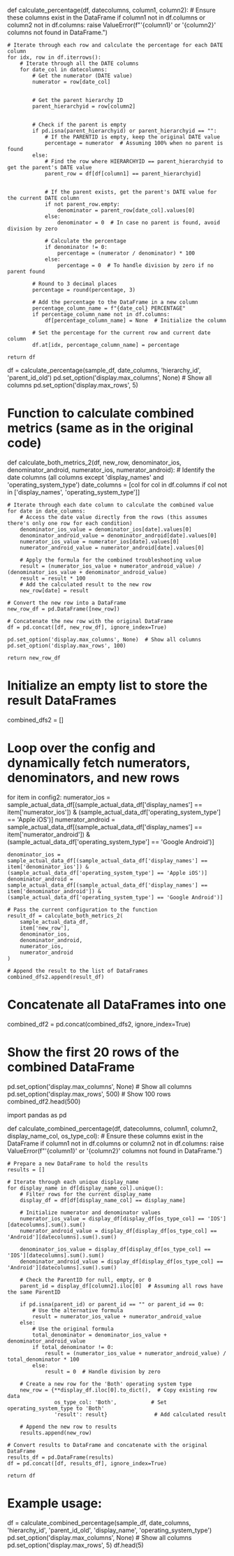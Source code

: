 

def calculate_percentage(df, datecolumns, column1, column2):
    # Ensure these columns exist in the DataFrame
    if column1 not in df.columns or column2 not in df.columns:
        raise ValueError(f"'{column1}' or '{column2}' columns not found in DataFrame.")
    
    # Iterate through each row and calculate the percentage for each DATE column
    for idx, row in df.iterrows():
        # Iterate through all the DATE columns
        for date_col in datecolumns:
            # Get the numerator (DATE value)
            numerator = row[date_col]
            
            
            # Get the parent hierarchy ID
            parent_hierarchyid = row[column2]
            
            
            # Check if the parent is empty
            if pd.isna(parent_hierarchyid) or parent_hierarchyid == "":
                # If the PARENTID is empty, keep the original DATE value
                percentage = numerator  # Assuming 100% when no parent is found
            else:
                # Find the row where HIERARCHYID == parent_hierarchyid to get the parent's DATE value
                parent_row = df[df[column1] == parent_hierarchyid]
                
                
                # If the parent exists, get the parent's DATE value for the current DATE column
                if not parent_row.empty:
                    denominator = parent_row[date_col].values[0]
                else:
                    denominator = 0  # In case no parent is found, avoid division by zero
                
                # Calculate the percentage
                if denominator != 0:
                    percentage = (numerator / denominator) * 100
                else:
                    percentage = 0  # To handle division by zero if no parent found
                
            # Round to 3 decimal places
            percentage = round(percentage, 3)
            
            # Add the percentage to the DataFrame in a new column
            percentage_column_name = f"{date_col} PERCENTAGE"
            if percentage_column_name not in df.columns:
                df[percentage_column_name] = None  # Initialize the column
            
            # Set the percentage for the current row and current date column
            df.at[idx, percentage_column_name] = percentage

    return df


df = calculate_percentage(sample_df, date_columns, 'hierarchy_id', 'parent_id_old')
pd.set_option('display.max_columns', None)  # Show all columns
pd.set_option('display.max_rows', 5)




# Function to calculate combined metrics (same as in the original code)
def calculate_both_metrics_2(df, new_row, denominator_ios, denominator_android, numerator_ios, numerator_android):
    # Identify the date columns (all columns except 'display_names' and 'operating_system_type')
    date_columns = [col for col in df.columns if col not in ['display_names', 'operating_system_type']]

    # Iterate through each date column to calculate the combined value
    for date in date_columns:
        # Access the date value directly from the rows (this assumes there's only one row for each condition)
        denominator_ios_value = denominator_ios[date].values[0]
        denominator_android_value = denominator_android[date].values[0]
        numerator_ios_value = numerator_ios[date].values[0]
        numerator_android_value = numerator_android[date].values[0]

        # Apply the formula for the combined troubleshooting value
        result = (numerator_ios_value + numerator_android_value) / (denominator_ios_value + denominator_android_value)
        result = result * 100
        # Add the calculated result to the new row
        new_row[date] = result

    # Convert the new row into a DataFrame
    new_row_df = pd.DataFrame([new_row])

    # Concatenate the new row with the original DataFrame
    df = pd.concat([df, new_row_df], ignore_index=True)

    pd.set_option('display.max_columns', None)  # Show all columns
    pd.set_option('display.max_rows', 100)
    
    return new_row_df


# Initialize an empty list to store the result DataFrames
combined_dfs2 = []

# Loop over the config and dynamically fetch numerators, denominators, and new rows
for item in config2:
    numerator_ios = sample_actual_data_df[(sample_actual_data_df['display_names'] == item['numerator_ios']) & (sample_actual_data_df['operating_system_type'] == 'Apple iOS')]
    numerator_android = sample_actual_data_df[(sample_actual_data_df['display_names'] == item['numerator_android']) & (sample_actual_data_df['operating_system_type'] == 'Google Android')]

    denominator_ios = sample_actual_data_df[(sample_actual_data_df['display_names'] == item['denominator_ios']) & (sample_actual_data_df['operating_system_type'] == 'Apple iOS')]
    denominator_android = sample_actual_data_df[(sample_actual_data_df['display_names'] == item['denominator_android']) & (sample_actual_data_df['operating_system_type'] == 'Google Android')]

    # Pass the current configuration to the function
    result_df = calculate_both_metrics_2(
        sample_actual_data_df, 
        item['new_row'], 
        denominator_ios, 
        denominator_android, 
        numerator_ios, 
        numerator_android
    )
    
    # Append the result to the list of DataFrames
    combined_dfs2.append(result_df)

# Concatenate all DataFrames into one
combined_df2 = pd.concat(combined_dfs2, ignore_index=True)

# Show the first 20 rows of the combined DataFrame
pd.set_option('display.max_columns', None)  # Show all columns
pd.set_option('display.max_rows', 500)      # Show 100 rows
combined_df2.head(500)




import pandas as pd

def calculate_combined_percentage(df, datecolumns, column1, column2, display_name_col, os_type_col):
    # Ensure these columns exist in the DataFrame
    if column1 not in df.columns or column2 not in df.columns:
        raise ValueError(f"'{column1}' or '{column2}' columns not found in DataFrame.")
    
    # Prepare a new DataFrame to hold the results
    results = []

    # Iterate through each unique display_name
    for display_name in df[display_name_col].unique():
        # Filter rows for the current display_name
        display_df = df[df[display_name_col] == display_name]

        # Initialize numerator and denominator values
        numerator_ios_value = display_df[display_df[os_type_col] == 'IOS'][datecolumns].sum().sum()
        numerator_android_value = display_df[display_df[os_type_col] == 'Android'][datecolumns].sum().sum()
        
        denominator_ios_value = display_df[display_df[os_type_col] == 'IOS'][datecolumns].sum().sum()
        denominator_android_value = display_df[display_df[os_type_col] == 'Android'][datecolumns].sum().sum()

        # Check the ParentID for null, empty, or 0
        parent_id = display_df[column2].iloc[0]  # Assuming all rows have the same ParentID

        if pd.isna(parent_id) or parent_id == "" or parent_id == 0:
            # Use the alternative formula
            result = numerator_ios_value + numerator_android_value
        else:
            # Use the original formula
            total_denominator = denominator_ios_value + denominator_android_value
            if total_denominator != 0:
                result = (numerator_ios_value + numerator_android_value) / total_denominator * 100
            else:
                result = 0  # Handle division by zero

        # Create a new row for the 'Both' operating system type
        new_row = {**display_df.iloc[0].to_dict(),  # Copy existing row data
                   os_type_col: 'Both',           # Set operating_system_type to 'Both'
                   'result': result}               # Add calculated result

        # Append the new row to results
        results.append(new_row)

    # Convert results to DataFrame and concatenate with the original DataFrame
    results_df = pd.DataFrame(results)
    df = pd.concat([df, results_df], ignore_index=True)

    return df

# Example usage:
df = calculate_combined_percentage(sample_df, date_columns, 'hierarchy_id', 'parent_id_old', 'display_name', 'operating_system_type')
pd.set_option('display.max_columns', None)  # Show all columns
pd.set_option('display.max_rows', 5)
df.head(5)












